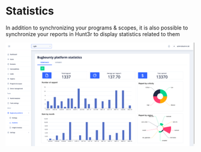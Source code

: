 # Statistics

In addition to synchronizing your programs & scopes, it is also possible to synchronize your reports in Hunt3r to display statistics related to them

![](../../assets/images/BBStats.png)